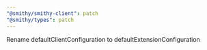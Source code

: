 ```yaml
---
"@smithy/smithy-client": patch
"@smithy/types": patch
---
```


Rename defaultClientConfiguration to defaultExtensionConfiguration
